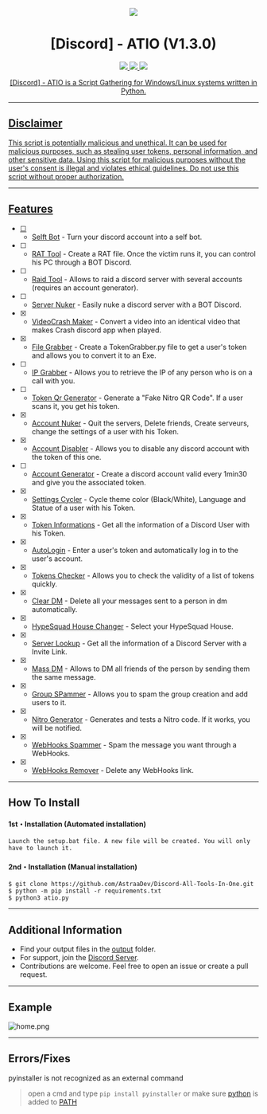 <p align="center">
  <img src="https://3684636823-files.gitbook.io/~/files/v0/b/gitbook-x-prod.appspot.com/o/spaces%2FAAWXLgBhsxb38Q3iF3ha%2Fsocialpreview%2FJYYwVSNx9yLnXY8adfAU%2Fbanner.png?alt=media&token=264b3ce3-6643-4b55-8990-ca5cd2516dce">
</p>

<h1 align="center">[Discord] - ATIO (V1.3.0)</h1>
<p align="center">
  <a href="https://github.com/AstraaDev/Discord-All-Tools-In-One/blob/main/LICENSE">
    <img src="https://img.shields.io/badge/License-MIT-important">
  </a>
  <a href="https://www.python.org">
    <img src="https://img.shields.io/badge/Python-3.9-informational.svg">
  </a>
  <a href="https://github.com/AstraaDev">
    <img src="https://img.shields.io/github/repo-size/AstraaDev/Discord-All-Tools-In-One.svg?label=Repo%20size&style=flat-square">
</p>

<p align="center">
  [Discord] - ATIO is a Script Gathering for Windows/Linux systems written in Python.
</p>

---

## Disclaimer
This script is potentially malicious and unethical. It can be used for malicious purposes, such as stealing user tokens, personal information, and other sensitive data. Using this script for malicious purposes without the user's consent is illegal and violates ethical guidelines. Do not use this script without proper authorization.

---

## Features
- [ ] - [Selft Bot](https://github.com/AstraaDev/Discord-All-Tools-In-One) - Turn your discord account into a self bot.
- [ ] - [RAT Tool](https://github.com/moom825/Discord-RAT) - Create a RAT file. Once the victim runs it, you can control his PC through a BOT Discord.
- [ ] - [Raid Tool](https://github.com/AstraaDev/Discord-All-Tools-In-One) - Allows to raid a discord server with several accounts (requires an account generator).
- [ ] - [Server Nuker](https://github.com/AstraaDev/Discord-All-Tools-In-One) - Easily nuke a discord server with a BOT Discord.
- [x] - [VideoCrash Maker](https://github.com/AstraaDev/Discord-VideoCrashMaker) - Convert a video into an identical video that makes Crash discord app when played.
- [x] - [File Grabber](https://github.com/AstraaDev/Discord-Token-Grabber) - Create a TokenGrabber.py file to get a user's token and allows you to convert it to an Exe.
- [ ] - [IP Grabber](https://github.com/AstraaDev/Discord-All-Tools-In-One) - Allows you to retrieve the IP of any person who is on a call with you.
- [ ] - [Token Qr Generator](https://github.com/AstraaDev/Discord-Qr-Code-Token) - Generate a "Fake Nitro QR Code". If a user scans it, you get his token.
- [x] - [Account Nuker](https://github.com/AstraaDev/Discord-All-Tools-In-One) - Quit the servers, Delete friends, Create serveurs, change the settings of a user with his Token.
- [x] - [Account Disabler](https://github.com/assaultfulgg/account-disabler) - Allows you to disable any discord account with the token of this one.
- [ ] - [Account Generator](https://github.com/AstraaDev/Discord-All-Tools-In-One) - Create a discord account valid every 1min30 and give you the associated token. 
- [x] - [Settings Cycler](https://github.com/AstraaDev/Discord-All-Tools-In-One) - Cycle theme color (Black/White), Language and Statue of a user with his Token.
- [x] - [Token Informations](https://github.com/AstraaDev/Discord-All-Tools-In-One) - Get all the information of a Discord User with his Token.
- [x] - [AutoLogin](https://github.com/AstraaDev/Discord-Token-AutoLogin) - Enter a user's token and automatically log in to the user's account.
- [x] - [Tokens Checker](https://github.com/AstraaDev/Discord-Token-AutoLogin) - Allows you to check the validity of a list of tokens quickly.
- [x] - [Clear DM](https://github.com/Da532/Clear) - Delete all your messages sent to a person in dm automatically.
- [x] - [HypeSquad House Changer](https://github.com/AstraaDev/Discord-All-Tools-In-One) - Select your HypeSquad House.
- [x] - [Server Lookup](https://github.com/AstraaDev/Discord-All-Tools-In-One) - Get all the information of a Discord Server with a Invite Link.
- [x] - [Mass DM](https://github.com/AstraaDev/Discord-All-Tools-In-One) - Allows to DM all friends of the person by sending them the same message.
- [x] - [Group SPammer](https://github.com/AstraaDev/Discord-All-Tools-In-One) - Allows you to spam the group creation and add users to it.
- [x] - [Nitro Generator](https://github.com/AstraaDev/Discord-All-Tools-In-One) - Generates and tests a Nitro code. If it works, you will be notified.
- [x] - [WebHooks Spammer](https://github.com/AstraaDev/Discord-All-Tools-In-One) - Spam the message you want through a WebHooks.
- [x] - [WebHooks Remover](https://github.com/AstraaDev/Discord-All-Tools-In-One) - Delete any WebHooks link.

---

## How To Install

#### 1st・Installation (Automated installation)
```
Launch the setup.bat file. A new file will be created. You will only have to launch it.
```

#### 2nd・Installation (Manual installation)
```
$ git clone https://github.com/AstraaDev/Discord-All-Tools-In-One.git
$ python -m pip install -r requirements.txt
$ python3 atio.py
```

---

## Additional Information
- Find your output files in the  [output](/output) folder.
- For support, join the [Discord Server](https://discord.gg/PKR7nM9j9U).
- Contributions are welcome. Feel free to open an issue or create a pull request.

---

## Example
![home.png](https://cdn.discordapp.com/attachments/1079127307656122501/1326257942571253831/image.png?ex=677ec576&is=677d73f6&hm=c8d82a6a8215b93e9314a1115d23732a08853e45f380e43ce5ee2fed0b6865d8&)

---

## Errors/Fixes
pyinstaller is not recognized as an external command
> open a cmd and type `pip install pyinstaller` or make sure [python](https://www.python.org/downloads/) is added to [PATH](https://datatofish.com/add-python-to-windows-path/)
